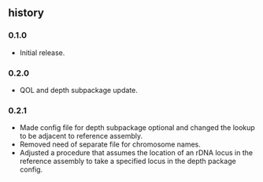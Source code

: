 ## history

### 0.1.0

* Initial release.

### 0.2.0

* QOL and depth subpackage update.

### 0.2.1

* Made config file for depth subpackage optional and changed the lookup to be adjacent to reference assembly.
* Removed need of separate file for chromosome names.
* Adjusted a procedure that assumes the location of an rDNA locus in the reference assembly to take a specified locus in the depth package config.
